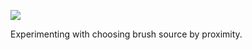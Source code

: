 ![](https://db-feed.s3.us-east-1.amazonaws.com/next-s3-uploads/31797ebf-1d54-4910-a955-8015ed58d539/gif-2022-10-22_09-36-11%25402x.gif)

Experimenting with choosing brush source by proximity.